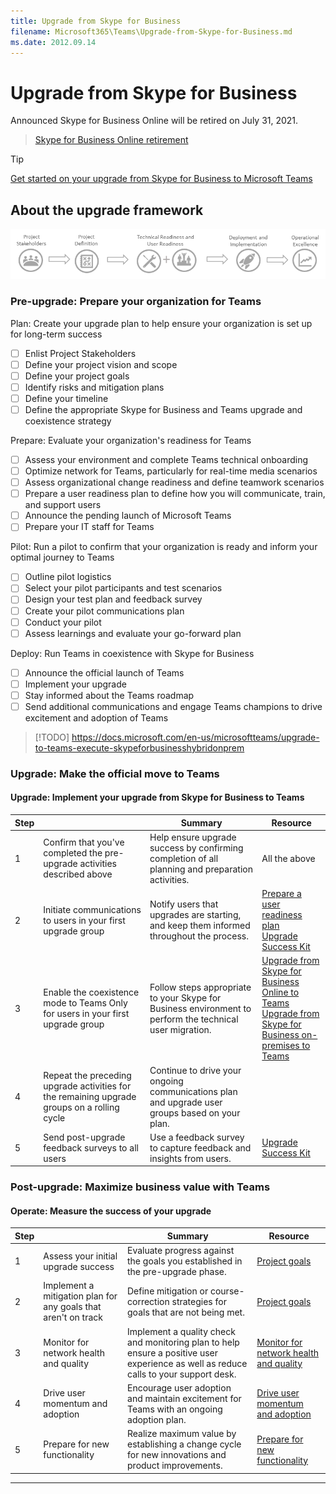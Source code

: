 ```yaml
---
title: Upgrade from Skype for Business
filename: Microsoft365\Teams\Upgrade-from-Skype-for-Business.md
ms.date: 2012.09.14
---
```


# Upgrade from Skype for Business


Announced Skype for Business Online will be retired on July 31, 2021.

> [Skype for Business Online retirement](https://docs.microsoft.com/en-us/microsoftteams/skype-for-business-online-retirement)



> [!TIP]
> [Get started on your upgrade from Skype for Business to Microsoft Teams](https://docs.microsoft.com/en-us/microsoftteams/upgrade-start-here)


## About the upgrade framework

![About the upgrade framework](https://github.com/kj-park/tech/blob/main/Microsoft365/media/upgrade-banner-main.png?raw=true)


### Pre-upgrade: Prepare your organization for Teams


Plan: Create your upgrade plan to help ensure your organization is set up for long-term success

- [ ] Enlist Project Stakeholders
- [ ] Define your project vision and scope
- [ ] Define your project goals
- [ ] Identify risks and mitigation plans
- [ ] Define your timeline
- [ ] Define the appropriate Skype for Business and Teams upgrade and coexistence strategy

Prepare: Evaluate your organization's readiness for Teams

- [ ] Assess your environment and complete Teams technical onboarding
- [ ] Optimize network for Teams, particularly for real-time media scenarios
- [ ] Assess organizational change readiness and define teamwork scenarios
- [ ] Prepare a user readiness plan to define how you will communicate, train, and support users
- [ ] Announce the pending launch of Microsoft Teams
- [ ] Prepare your IT staff for Teams

Pilot: Run a pilot to confirm that your organization is ready and inform your optimal journey to Teams

- [ ] Outline pilot logistics
- [ ] Select your pilot participants and test scenarios
- [ ] Design your test plan and feedback survey
- [ ] Create your pilot communications plan
- [ ] Conduct your pilot
- [ ] Assess learnings and evaluate your go-forward plan

Deploy: Run Teams in coexistence with Skype for Business

- [ ] Announce the official launch of Teams
- [ ] Implement your upgrade
- [ ] Stay informed about the Teams roadmap
- [ ] Send additional communications and engage Teams champions to drive excitement and adoption of Teams

> [!TODO] https://docs.microsoft.com/en-us/microsoftteams/upgrade-to-teams-execute-skypeforbusinesshybridonprem

### Upgrade: Make the official move to Teams

#### Upgrade: Implement your upgrade from Skype for Business to Teams

| Step |   | Summary | Resource |
|---|---|---|---|
| 1 | Confirm that you've completed the pre-upgrade activities described above | Help ensure upgrade success by confirming completion of all planning and preparation activities. | All the above |
| 2 | Initiate communications to users in your first upgrade group | Notify users that upgrades are starting, and keep them informed throughout the process. | [Prepare a user readiness plan](https://docs.microsoft.com/en-us/microsoftteams/upgrade-user-readiness)<br>[Upgrade Success Kit](https://aka.ms/UpgradeSuccessKit) |
| 3 | Enable the coexistence mode to Teams Only for users in your first upgrade group | Follow steps appropriate to your Skype for Business environment to perform the technical user migration. | [Upgrade from Skype for Business Online to Teams](https://docs.microsoft.com/en-us/microsoftteams/upgrade-to-teams-execute-skypeforbusinessonline)<br>[Upgrade from Skype for Business on-premises to Teams](https://docs.microsoft.com/en-us/microsoftteams/upgrade-to-teams-execute-skypeforbusinesshybridonprem) |
| 4 | Repeat the preceding upgrade activities for the remaining upgrade groups on a rolling cycle | Continue to drive your ongoing communications plan and upgrade user groups based on your plan. |  |
| 5 | Send post-upgrade feedback surveys to all users | Use a feedback survey to capture feedback and insights from users. | [Upgrade Success Kit](https://aka.ms/UpgradeSuccessKit) |

### Post-upgrade: Maximize business value with Teams

#### Operate: Measure the success of your upgrade

| Step |   | Summary | Resource |
|---|---|---|---|
| 1 | Assess your initial upgrade success | Evaluate progress against the goals you established in the pre-upgrade phase. | [Project goals](https://docs.microsoft.com/en-us/microsoftteams/upgrade-define-project-scope#project-goals) |
| 2 | Implement a mitigation plan for any goals that aren't on track | Define mitigation or course-correction strategies for goals that are not being met. | [Project goals](https://docs.microsoft.com/en-us/microsoftteams/upgrade-define-project-scope#project-goals) |
| 3 | Monitor for network health and quality | Implement a quality check and monitoring plan to help ensure a positive user experience as well as reduce calls to your support desk. | [Monitor for network health and quality](https://docs.microsoft.com/en-us/microsoftteams/continue-journey#monitor-for-network-health-and-quality) |
| 4 | Drive user momentum and adoption | Encourage user adoption and maintain excitement for Teams with an ongoing adoption plan. | [Drive user momentum and adoption](https://docs.microsoft.com/en-us/microsoftteams/continue-journey#drive-user-momentum-and-adoption) |
| 5 | Prepare for new functionality | Realize maximum value by establishing a change cycle for new innovations and product improvements. | [Prepare for new functionality](https://docs.microsoft.com/en-us/microsoftteams/continue-journey#prepare-for-new-functionality) |



---
